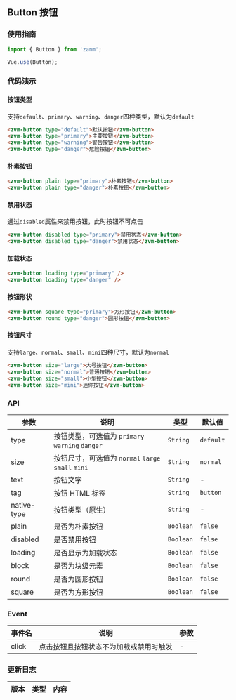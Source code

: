 ## Button 按钮

### 使用指南
``` javascript
import { Button } from 'zanm';

Vue.use(Button);
```

### 代码演示

#### 按钮类型
支持`default`、`primary`、`warning`、`danger`四种类型，默认为`default`

```html
<zvm-button type="default">默认按钮</zvm-button>
<zvm-button type="primary">主要按钮</zvm-button>
<zvm-button type="warning">警告按钮</zvm-button>
<zvm-button type="danger">危险按钮</zvm-button>
```

#### 朴素按钮

```html
<zvm-button plain type="primary">朴素按钮</zvm-button>
<zvm-button plain type="danger">朴素按钮</zvm-button>
```

#### 禁用状态

通过`disabled`属性来禁用按钮，此时按钮不可点击

```html
<zvm-button disabled type="primary">禁用状态</zvm-button>
<zvm-button disabled type="danger">禁用状态</zvm-button>
```

#### 加载状态

```html 
<zvm-button loading type="primary" />
<zvm-button loading type="danger" />
```

#### 按钮形状

```html 
<zvm-button square type="primary">方形按钮</zvm-button>
<zvm-button round type="danger">圆形按钮</zvm-button>
```

#### 按钮尺寸
支持`large`、`normal`、`small`、`mini`四种尺寸，默认为`normal`

```html 
<zvm-button size="large">大号按钮</zvm-button>
<zvm-button size="normal">普通按钮</zvm-button>
<zvm-button size="small">小型按钮</zvm-button>
<zvm-button size="mini">迷你按钮</zvm-button>
```


### API

| 参数 | 说明 | 类型 | 默认值 |
|-----------|-----------|-----------|-------------|
| type | 按钮类型，可选值为 `primary` `warning` `danger` | `String` | `default` |
| size | 按钮尺寸，可选值为 `normal` `large` `small` `mini` | `String` | `normal` |
| text | 按钮文字 | `String` | - |
| tag | 按钮 HTML 标签 | `String` | `button` |
| native-type | 按钮类型（原生） | `String` | - |
| plain | 是否为朴素按钮 | `Boolean` | `false` |
| disabled | 是否禁用按钮 | `Boolean` | `false` |
| loading | 是否显示为加载状态 | `Boolean` | `false` |
| block | 是否为块级元素 | `Boolean` | `false` |
| round | 是否为圆形按钮 | `Boolean` | `false` |
| square | 是否为方形按钮 | `Boolean` | `false` |

### Event

| 事件名 | 说明 | 参数 |
|-----------|-----------|-----------|
| click | 点击按钮且按钮状态不为加载或禁用时触发 | - |

### 更新日志

| 版本 | 类型 | 内容 |
|-----------|-----------|-----------|
